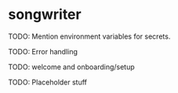# songwriter

TODO: Mention environment variables for secrets.

TODO: Error handling

TODO: welcome and onboarding/setup

TODO: Placeholder stuff